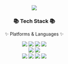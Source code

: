 <div align=center>
<img src="https://capsule-render.vercel.app/api?type=wave&color=auto&height=300&section=header&text=ChangDDAO%20GitHub&fontSize=40" />
</div>

<div align=center>
	<h3>📚 Tech Stack 📚</h3>
	<p>✨ Platforms & Languages ✨</p>
</div>
<div align="center">
	<img src="https://img.shields.io/badge/Java-007396?style=flat&logo=Conda-Forge&logoColor=white" />
	<img src="https://img.shields.io/badge/HTML5-E34F26?style=flat&logo=HTML5&logoColor=white" />
	<img src="https://img.shields.io/badge/CSS3-1572B6?style=flat&logo=CSS3&logoColor=white" />
	<img src="https://img.shields.io/badge/jQuery-0769AD?style=flat&logo=jQuery&logoColor=white" />
	<br>
	<img src="https://img.shields.io/badge/Spring-6DB33F?style=flat&logo=Spring&logoColor=white" />
	<img src="https://img.shields.io/badge/Bootstrap-7952B3?style=flat&logo=Bootstrap&logoColor=white" />
	<br>
	<img src="https://img.shields.io/badge/Oracle%20SQL-F80000?style=flat&logo=Oracle&logoColor=white" />
	<img src="https://img.shields.io/badge/MySQL-4479A1?style=flat&logo=MySQL&logoColor=white" />
	<img src="https://img.shields.io/badge/MariaDB-003545?style=flat&logo=MariaDB&logoColor=white" />
	<img src="https://img.shields.io/badge/Linux-FCC624?style=flat&logo=Linux&logoColor=white" />
</div>
<br>
